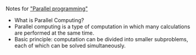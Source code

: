 Notes for ["Parallel programming"](https://www.coursera.org/learn/parprog1)

*  What is Parallel Computing?  
  *  Parallel computing is a type of computation in which many calculations are performed at the same time.  
  *  Basic principle: computation can be divided into smaller subproblems, each of which can be solved simultaneously.  

